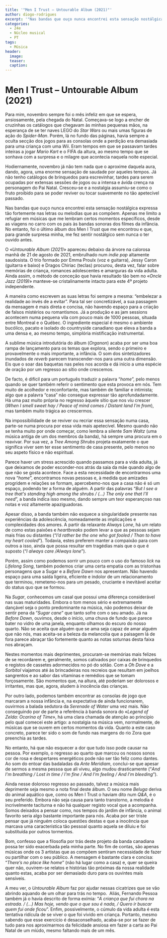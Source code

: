 ```yaml
---
title: '"Men I Trust – Untourable Album (2021)"'
author: diogo-rodrigues
excerpt: '"Nas bandas que ouço nunca encontrei esta sensação nostálgica expressa tão fortemente nas letras ou melodias que as compõem."'
categories:
  - 24e
  - Núcleo musical
  - PT
tags:
  - Música
header: 
  image: 
  teaser: 
  caption:
---
```


# Men I Trust – Untourable Album (2021)

Para mim, novembro sempre foi o mês infeliz em que se espera, ansiosamente, pela chegada do Natal. Começava-se logo a encher de cruzinhas os catálogos que chegavam às minhas pequenas mãos, na esperança de se ter naves LEGO do *Star Wars* ou mais umas figuras de ação do *Spider-Man*. Porém, lá no fundo das páginas, havia sempre a oculta secção dos jogos para as consolas onde a perdição era demasiada para uma criança com uma *Wii*. Eram tempos em que se passavam tardes inteiras a jogar *Mario Kart* e o FIFA da altura, ao mesmo tempo que se sonhava com a surpresa e o milagre que acontecia naquela noite especial.

Hodiernamente, novembro já não tem nada que o aproxime daquela aura, dando, agora, uma enorme sensação de saudade por aqueles tempos. Já não tenho catálogos de brinquedos para escrevinhar, tardes para serem ocupadas por extensas sessões de jogos ou a intensa e ávida crença na personagem do Pai Natal. Cresceu-se e a nostalgia assumiu-se como o fruto proibido para se poder reviver ou tocar suavemente no tão apetecível passado.

Nas bandas que ouço nunca encontrei esta sensação nostálgica expressa tão fortemente nas letras ou melodias que as compõem. Apenas me limito a refugiar em músicas que me lembram certos momentos específicos, desde as viagens no carro com os pais às bandas sonoras dos filmes da infância. No entanto, foi o último álbum dos Men I Trust que me encontrou e que, para grande surpresa minha, me fez sentir nostálgico sem nunca o ter ouvido antes.

O «*Untourable Album (2021)*» apareceu debaixo da árvore na calorosa manhã de 21 de agosto de 2021, embrulhado num *indie pop* altamente saudosista. O trio formado por Emma Proulx (voz e guitarra), Jessy Caron (guitarra e baixo) e Dragos Chiriac (teclas) procurou, desta vez, falar sobre memórias de criança, romances adolescentes e amarguras da vida adulta. Ainda assim, o método de conceção que havia resultado tão bem no «*Oncle Jazz (2019)*» manteve-se cristalinamente intacto para este 4º projeto independente.

A maneira como escrevem as suas letras foi sempre a mesma: “embelezar a realidade ao invés de a evitar”. Para tal ser concretizável, a sua passagem da mensagem é mais direta e concisa, não havendo espaço para a criação de falsos mistérios ou romantismos. Já a produção e as jam sessions acontecem numa pequena vila com pouco mais de 1000 pessoas, situada entre Montreal e o Québec. O ingrediente especial é mesmo o ambiente bucólico, pacato e isolado do countryside canadiano que eleva a banda a uma densa e, ao mesmo tempo, simplória mistificação instrumental.

A sublime música introdutória do álbum (*Organon*) acaba por ser uma boa rampa de lançamento para os temas que explora, sendo o primeiro e provavelmente o mais importante, a infância. O som dos sintetizadores inundados de *reverb* parecem transcender-nos para uma outra dimensão. Eis que o soar das baquetas nas peles nos acorda e dá início a uma espécie de oração por um regresso ao sítio onde crescemos.

De facto, é difícil para um português traduzir a palavra “*home*”, pelo menos quando se quer também referir o sentimento que esta provoca em nós. Tem muito de acolhedor e reconfortante, mas também de familiar e intimista; algo que a palavra “casa” não consegue expressar tão aprofundadamente. Há uma paz muito própria no regresso àquele sítio que nos viu crescer (*When I smell sweet hay / Peace of mind comes / Distant land I’m from*), mas também muito trágica ao crescermos.

Na impossibilidade de se reviver ou recriar essa sensação numa casa, parte-se numa procura por essa vida mais apetecível. Mesmo quando não se tenha muito por onde começar, como lembra a silente *5am Waltz* (uma música antiga de um dos membros da banda), há sempre uma procura em o reavivar. Por sua vez, a *Tree Among Shrubs* projeta exatamente o que significa viver sem ter esse sentimento de casa presente, pelo menos no seu aspeto físico e não espiritual.

Parece haver um stress acrescido quando passamos para a vida adulta, já que deixamos de poder esconder-nos atrás da saia da mãe quando algo de que não se gosta acontece. Face a esta necessidade de encontrarmos uma nova “*home*”, encontramos novas pessoas e, à medida que amizades progridem e relações se formam, apercebemo-nos que a casa não é só um espaço, podendo ter a forma de alguém. A partir das palavras “*But I see a tree that's standing high among the shrubs / (…) The only one that I'll need*”, a banda indica isso mesmo, dando sempre um teor esperançoso nas notas e voz altamente apaziguadoras.

Apesar disso, a banda também não esquece a singularidade presente nas experiências da adolescência, nomeadamente as implicações e complexidades dos amores. A partir da relaxante *Always Lone*, há um relato de como estas paixões e *heartbreaks* podem levar a que as pessoas sejam mais frias ou distantes (“*I’d rather be the one who got fooled / Than to have my heart cooled*”). Todavia, estes preferem manter a compaixão para com outros a isso, ainda que possa resultar em tragédias mais que o que é suposto (“*I always care /Always lone*”).

Porém, assim como podemos sorrir um pouco com o uso do famoso *lick* na *Lifelong Song*, também podemos criar uma certa empatia com as tristonhas personagens que a Sugar e a *Before Dawn* nos apresentam. Não havendo espaço para uma saída ligeira, eficiente e indolor de um relacionamento que terminou, remetemo-nos para um pesado, cruciante e inevitável aceitar do status quo que se formou.

Na *Sugar*, conhecemos um casal que possui uma diferença considerável nas suas maturidades. Embora o tom menos sério e extremamente dançável seja o ponto predominante na música, não podemos deixar de sentir pena da “*Sugar cane*” que tanto sofre com o seu amado. Já na *Before Dawn*, ouvimos, desde o início, uma chuva de fundo que parece bater no vidro de uma janela, enquanto olhamos do escuro do nosso quarto. Não se aceita que alguém que se ama seja capaz de amar alguém que não nós, mas aceita-se a beleza da melancolia que a paisagem lá de fora parece abraçar tão fortemente quanto as notas soturnas desta faixa nos abraçam.

Nestes momentos mais deprimentes, procuram-se memórias mais felizes de se recordarem e, geralmente, somos cativados por caixas de brinquedos e registos de cassetes adormecidos no pó do sótão. Com a *Oh Dove* e a *Sorbitol* viajamos até às brincadeiras nos recreios que resultam em joelhos sangrentos e ao sabor das vitaminas e remédios que se tomam forçosamente. São momentos que, na altura, até poderiam ser dolorosos e irritantes, mas que, agora, aludem à inocência das crianças.

Por outro lado, podemos também encontrar as consolas de jogo que marcaram a nossa infância e, na expectativa de ainda funcionarem, ouvirmos a balada sedutora da *Serenade of Water* uma vez mais. Não conseguindo por de parte a referência à banda sonora do «*Legend of Zelda: Ocarina of Time*», há uma clara chamada de atenção ao princípio pelo qual comecei este artigo: a nostalgia na música vem, normalmente, de músicas que se ouvem em certos momentos da vida. Quanto a este caso concreto, parece ter sido o som de fundo nas margens do rio Zora que preenchia as tardes.

No entanto, há que não esquecer a dor que tudo isso pode causar na pessoa. Por exemplo, o regresso ao quarto que marcou os nossos sonos cor de rosa e despertares energéticos pode não ser tão feliz como dantes. Ao som do entoar das badaladas da *Ante Meridiam*, conclui-se que apesar de sermos a mesma pessoa que ali viveu, algo mudou drasticamente (“*And I'm breathing / Lost in time / I'm fine / And I'm feeling / And I'm bleeding*”).

Ainda nesse doloroso regresso ao passado, talvez a música mais deprimente seja mesmo a nota final deste álbum. O seu nome *Beluga* deriva do animal aquático que, como os Men I Trust o haviam dito num *Q&A*, é o seu preferido. Embora não seja causa para tanto transtorno, a melodia é incrivelmente taciturna e não há qualquer registo vocal que a acompanha. Somos deixados a pensar como, nos tempos do jardim de infância, o animal favorito seria algo bastante importante para nós. Acaba por ser triste pensar que já ninguém coloca questões destas e que a inocência que marcava uma característica tão pessoal quanto aquela se diluiu e foi substituída por outros tormentos.

Bom, confesso que a filosofia por trás deste projeto da banda canadiana possa ter sido exacerbada pela minha parte. No fim de contas, são apenas músicas onde os 3 artistas que as compõem sentiram necessidade de fazer ou partilhar com o seu público. A mensagem é bastante clara e concisa: “*There’s no place like home*” (não há lugar como a casa) e, quer se queira quer não, ouvirem-se relatos e histórias tão próximas da nossa realidade quanto estas, acaba por ser demasiado duro para os ouvintes mais sensíveis.

A meu ver, o *Untourable Album* faz por ajudar nessas cicatrizes que se vão abrindo aquando de um olhar para trás no tempo.  Aliás, Fernando Pessoa também já o havia descrito de forma exímia: “*A criança que fui chora na estrada. / (…) Mas hoje, vendo que o que sou é nada, / Quero ir buscar quem fui onde ficou*”. Enfim, possivelmente, o cúmulo da vida adulta é esta tentativa ridícula de se viver o que foi vivido em criança. Portanto, mesmo sabendo que esse exercício é desaconselhado, acaba-se por se fazer de tudo para nos aproximarmos da felicidade ansiosa em fazer a carta ao Pai Natal de um miúdo, mesmo faltando mais de um mês.


